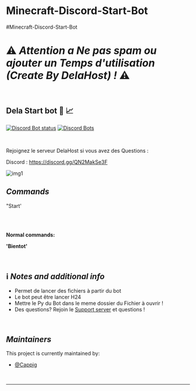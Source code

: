 # Minecraft-Discord-Start-Bot
#Minecraft-Discord-Start-Bot
# :warning: *Attention a Ne pas spam ou ajouter un Temps d'utilisation (Create By DelaHost) !* :warning:

<br>

## Dela Start bot :robot: :chart_with_upwards_trend:

[![Discord Bot status](https://top.gg/api/widget/status/816747912888975362.svg)](https://top.gg/bot/816747912888975362)
[![Discord Bots](https://top.gg/api/widget/servers/816747912888975362.svg) ](https://top.gg/bot/816747912888975362)

<br>

Rejoignez le serveur DelaHost si vous avez des Questions :

Discord : https://discord.gg/QN2MakSe3F

![img1](https://cdn.discordapp.com/attachments/1048325449740193813/1055053142456270868/image.png)


## *Commands*
"Start'

<br>

<br>

**Normal commands:**

**'Bientot'**

<br>

## :information_source: *Notes and additional info*
* Permet de lancer des fichiers à partir du bot
* Le bot peut être lancer H24
* Mettre le Py du Bot dans le meme dossier du Fichier à ouvrir !
* Des questions? Rejoin le [Support server](https://discord.gg/QN2MakSe3F) et questions !

<br>

## *Maintainers*
This project is currently maintained by:
* [@Cappig](https://github.com/Freakidann)

<br>
<hr>
